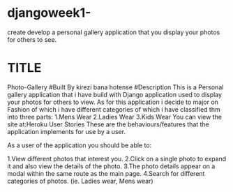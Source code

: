 # djangoweek1-
create develop a personal gallery application that you display your photos for others to see.
# TITLE
Photo-Gallery
#Built By
 kirezi bana hotense
#Description 
This is a Personal gallery application that i have  build with Django application used to  display your photos for others to view. As for this application i decide to major on Fashion of which i have different categories of which i have classified thm into three parts:
1.Mens Wear
2.Ladies Wear
3.Kids Wear 
You can view the site at:Heroku
User Stories These are the behaviours/features that the application implements for use by a user.

As a user of the application you should be able to:

1.View different photos that interest you.
2.Click on a single photo to expand it and also view the details of the photo.
3.The photo details  appear on a modal within the same route as the main page.
4.Search for different categories of photos. (ie. Ladies wear, Mens wear)

